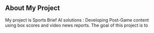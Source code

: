 ## About My Project
My project is  Sports Brief AI solutions : Developing Post-Game content using box scores and video news reports. 
The goal of this project is to 



